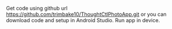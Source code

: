 Get code using github url https://github.com/trimbake10/ThoughtCtlPhotoApp.git or you can download code and setup in Android Studio.
Run app in device.
